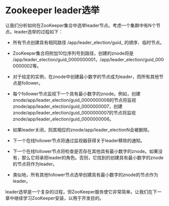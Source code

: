 # Zookeeper leader选举

让我们分析如何在ZooKeeper集合中选举leader节点。考虑一个集群中有N个节点。leader选举的过程如下：



* 所有节点创建具有相同路径 /app/leader\_election/guid\_ 的顺序、临时节点。
 
* ZooKeeper集合将附加10位序列号到路径，创建的znode将是 /app/leader\_election/guid\_0000000001，/app/leader\_election/guid\_0000000002等。
 
* 对于给定的实例，在znode中创建最小数字的节点成为leader，而所有其他节点是follower。
 
* 每个follower节点监视下一个具有最小数字的znode。例如，创建znode/app/leader\_election/guid\_0000000008的节点将监视znode/app/leader\_election/guid\_0000000007，创建znode/app/leader\_election/guid\_0000000007的节点将监视znode/app/leader\_election/guid\_0000000006。
 
* 如果leader关闭，则其相应的znode/app/leader\_electionN会被删除。
 
* 下一个在线follower节点将通过监视器获得关于leader移除的通知。
 
* 下一个在线follower节点将检查是否存在其他具有最小数字的znode。如果没有，那么它将承担leader的角色。否则，它找到的创建具有最小数字的znode的节点将作为leader。
 
* 类似地，所有其他follower节点选举创建具有最小数字的znode的节点作为leader。
 



leader选举是一个复杂的过程，但ZooKeeper服务使它非常简单。让我们在下一章中继续学习ZooKeeper安装，以用于开发目的。

